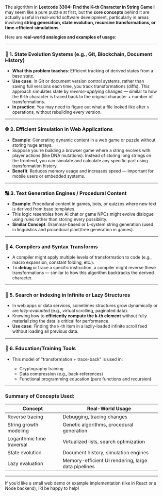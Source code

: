 The algorithm in **Leetcode 3304: Find the K-th Character in String Game I** may seem like a pure puzzle at first, but the **core concepts** behind it are actually useful in real-world software development, particularly in areas involving **string generation, state evolution, recursive transformations, or time-efficient simulations**.

Here are **real-world analogies and examples of usage**:

---

### 🔁 1. **State Evolution Systems** (e.g., Git, Blockchain, Document History)

* **What this problem teaches**: Efficient tracking of derived states from a base state.
* **Use case**: In Git or document version control systems, rather than saving full versions each time, you track transformations (diffs). This approach simulates state by *reverse-applying* changes — similar to how the K-th character is traced back to the original character + number of transformations.
* **In practice**: You may need to figure out what a file looked like after `n` operations, without rebuilding every version.

---

### 🌐 2. **Efficient Simulation in Web Applications**

* **Example**: Generating dynamic content in a web game or puzzle without storing huge arrays.
* Suppose you're building a browser game where a string evolves with player actions (like DNA mutations). Instead of storing long strings on the frontend, you can simulate and calculate any specific part using transformation history.
* **Benefit**: Reduces memory usage and increases speed — important for mobile users or embedded systems.

---

### 🔠 3. **Text Generation Engines / Procedural Content**

* **Example**: Procedural content in games, bots, or quizzes where new text is derived from base templates.
* This logic resembles how AI chat or game NPCs might evolve dialogue using rules rather than storing every possibility.
* **Similar Concept**: Grammar-based or L-system string generation (used in linguistics and procedural plant/tree generation in games).

---

### 🧠 4. **Compilers and Syntax Transforms**

* A compiler might apply multiple levels of transformation to code (e.g., macro expansion, constant folding, etc.).
* To **debug** or trace a specific instruction, a compiler might reverse these transformations — similar to how this algorithm backtracks the derived character.

---

### 🔎 5. **Search or Indexing in Infinite or Lazy Structures**

* In web apps or data services, sometimes structures grow dynamically or are *lazy-evaluated* (e.g., virtual scrolling, paginated data).
* Knowing how to **efficiently compute the k-th element** without fully materializing the data is critical for performance.
* **Use case**: Finding the `k`-th item in a lazily-loaded infinite scroll feed without loading all previous data.

---

### 🧩 6. **Education/Training Tools**

* This model of "transformation + trace-back" is used in:

  * Cryptography training
  * Data compression (e.g., back-references)
  * Functional programming education (pure functions and recursion)

---

### Summary of Concepts Used:

| Concept                    | Real-World Usage                                    |
| -------------------------- | --------------------------------------------------- |
| Reverse tracing            | Debugging, tracing changes                          |
| String growth modeling     | Genetic algorithms, procedural generation           |
| Logarithmic time traversal | Virtualized lists, search optimization              |
| State evolution            | Document history, simulation engines                |
| Lazy evaluation            | Memory-efficient UI rendering, large data pipelines |

---

If you’d like a small web demo or example implementation (like in React or a Node backend), I’d be happy to help!
